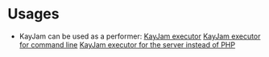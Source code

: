 # Usages

- KayJam can be used as a performer:
    [KayJam executor](https://github.com/KayJamLang/executor)
    [KayJam executor for command line](https://github.com/KayJamLang/executor-cli)
    [KayJam executor for the server instead of PHP](https://github.com/KayJamLang/executor-web)